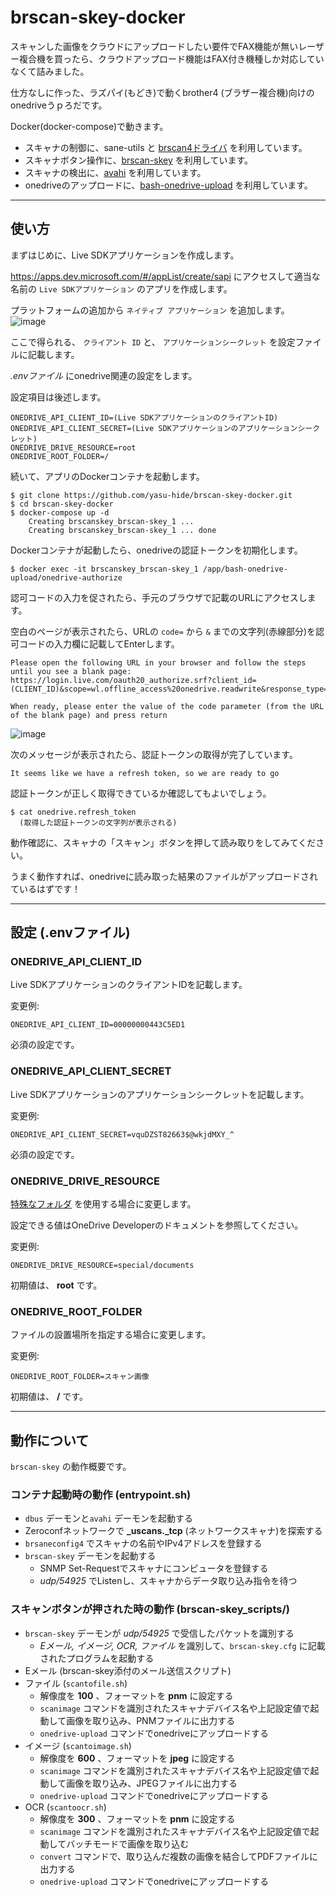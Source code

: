 # brscan-skey-docker

スキャンした画像をクラウドにアップロードしたい要件でFAX機能が無いレーザー複合機を買ったら、クラウドアップロード機能はFAX付き機種しか対応していなくて詰みました。

仕方なしに作った、ラズパイ(もどき)で動くbrother4 (ブラザー複合機)向けのonedriveうｐろだです。

Docker(docker-compose)で動きます。

- スキャナの制御に、sane-utils と [brscan4ドライバ](https://support.brother.co.jp/j/b/downloadhowto.aspx?c=jp&lang=ja&prod=dcpl2550dw&os=128&dlid=dlf103892_000&flang=1001&type3=565) を利用しています。
- スキャナボタン操作に、[brscan-skey](https://support.brother.co.jp/j/b/downloadhowto.aspx?c=jp&lang=ja&prod=dcpl2550dw&os=128&dlid=dlf103879_000&flang=1001&type3=569) を利用しています。
- スキャナの検出に、[avahi](http://avahi.org/) を利用しています。
- onedriveのアップロードに、[bash-onedrive-upload](https://github.com/fkalis/bash-onedrive-upload) を利用しています。

----

## 使い方

まずはじめに、Live SDKアプリケーションを作成します。

https://apps.dev.microsoft.com/#/appList/create/sapi にアクセスして適当な名前の `Live SDKアプリケーション` のアプリを作成します。

プラットフォームの追加から `ネイティブ アプリケーション` を追加します。
![image](https://user-images.githubusercontent.com/5038337/80963489-fe64d800-8e49-11ea-9d88-7e96e7892e94.png)

ここで得られる、 `クライアント ID` と、 `アプリケーションシークレット` を設定ファイルに記載します。

_.envファイル_ にonedrive関連の設定をします。

設定項目は後述します。

```
ONEDRIVE_API_CLIENT_ID=(Live SDKアプリケーションのクライアントID)
ONEDRIVE_API_CLIENT_SECRET=(Live SDKアプリケーションのアプリケーションシークレット)
ONEDRIVE_DRIVE_RESOURCE=root
ONEDRIVE_ROOT_FOLDER=/
```

続いて、アプリのDockerコンテナを起動します。

```
$ git clone https://github.com/yasu-hide/brscan-skey-docker.git
$ cd brscan-skey-docker
$ docker-compose up -d
    Creating brscanskey_brscan-skey_1 ...
    Creating brscanskey_brscan-skey_1 ... done
```

Dockerコンテナが起動したら、onedriveの認証トークンを初期化します。

```
$ docker exec -it brscanskey_brscan-skey_1 /app/bash-onedrive-upload/onedrive-authorize
```

認可コードの入力を促されたら、手元のブラウザで記載のURLにアクセスします。

空白のページが表示されたら、URLの `code=` から `&` までの文字列(赤線部分)を認可コードの入力欄に記載してEnterします。

```
Please open the following URL in your browser and follow the steps until you see a blank page:
https://login.live.com/oauth20_authorize.srf?client_id=(CLIENT_ID)&scope=wl.offline_access%20onedrive.readwrite&response_type=code&redirect_uri=https://login.live.com/oauth20_desktop.srf

When ready, please enter the value of the code parameter (from the URL of the blank page) and press return
```

![image](https://user-images.githubusercontent.com/5038337/80965326-4a654c00-8e4d-11ea-853e-dc9b94b9910e.png)

次のメッセージが表示されたら、認証トークンの取得が完了しています。
```
It seems like we have a refresh token, so we are ready to go
```

認証トークンが正しく取得できているか確認してもよいでしょう。

```
$ cat onedrive.refresh_token
  (取得した認証トークンの文字列が表示される)
```

動作確認に、スキャナの「スキャン」ボタンを押して読み取りをしてみてください。

うまく動作すれば、onedriveに読み取った結果のファイルがアップロードされているはずです！

----

## 設定 (.envファイル)

### ONEDRIVE_API_CLIENT_ID

Live SDKアプリケーションのクライアントIDを記載します。

変更例:
```
ONEDRIVE_API_CLIENT_ID=00000000443C5ED1
```

必須の設定です。

### ONEDRIVE_API_CLIENT_SECRET
Live SDKアプリケーションのアプリケーションシークレットを記載します。

変更例:
```
ONEDRIVE_API_CLIENT_SECRET=vquDZST82663$@wkjdMXY_^
```

必須の設定です。

### ONEDRIVE_DRIVE_RESOURCE
[特殊なフォルダ](https://docs.microsoft.com/ja-jp/onedrive/developer/rest-api/api/drive_get_specialfolder) を使用する場合に変更します。

設定できる値はOneDrive Developerのドキュメントを参照してください。

変更例:
```
ONEDRIVE_DRIVE_RESOURCE=special/documents
```

初期値は、 __root__ です。

### ONEDRIVE_ROOT_FOLDER
ファイルの設置場所を指定する場合に変更します。

変更例:
```
ONEDRIVE_ROOT_FOLDER=スキャン画像
```

初期値は、 __/__ です。

----

## 動作について

`brscan-skey` の動作概要です。

### コンテナ起動時の動作 (entrypoint.sh)
* `dbus` デーモンと`avahi` デーモンを起動する
* Zeroconfネットワークで **_uscans._tcp** (ネットワークスキャナ)を探索する
* `brsaneconfig4` でスキャナの名前やIPv4アドレスを登録する
* `brscan-skey` デーモンを起動する
    * SNMP Set-Requestでスキャナにコンピュータを登録する
    * _udp/54925_ でListenし、スキャナからデータ取り込み指令を待つ

### スキャンボタンが押された時の動作 (brscan-skey_scripts/)
* `brscan-skey` デーモンが _udp/54925_ で受信したパケットを識別する
    * _Eメール, イメージ, OCR, ファイル_ を識別して、`brscan-skey.cfg` に記載されたプログラムを起動する
* Eメール (brscan-skey添付のメール送信スクリプト)
* ファイル (`scantofile.sh`)
    * 解像度を __100__ 、フォーマットを __pnm__ に設定する
    * `scanimage` コマンドを識別されたスキャナデバイス名や上記設定値で起動して画像を取り込み、PNMファイルに出力する
    * `onedrive-upload` コマンドでonedriveにアップロードする
* イメージ (`scantoimage.sh`)
    * 解像度を __600__ 、フォーマットを __jpeg__ に設定する
    * `scanimage` コマンドを識別されたスキャナデバイス名や上記設定値で起動して画像を取り込み、JPEGファイルに出力する
    * `onedrive-upload` コマンドでonedriveにアップロードする
* OCR (`scantoocr.sh`)
    * 解像度を __300__ 、フォーマットを __pnm__ に設定する
    * `scanimage` コマンドを識別されたスキャナデバイス名や上記設定値で起動してバッチモードで画像を取り込む
    * `convert` コマンドで、取り込んだ複数の画像を結合してPDFファイルに出力する
    * `onedrive-upload` コマンドでonedriveにアップロードする

